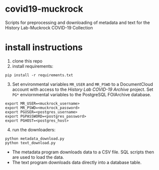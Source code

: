 # covid19-muckrock
Scripts for preprocessing and downloading of metadata and text for the History Lab-Muckrock COVID-19 Collection

# install instructions
1. clone this repo
2. install requirements:
```
pip install -r requirements.txt
```
3. Set environmental variables `MR_USER` and `MR_PSWD` to a DocumentCloud account with access to the _History Lab COVID-19 Archive_ project. Set `PG*` enviornmental variables to the PostgreSQL FOIArchive database.
```
export MR_USER=<muckrock_username>
export MR_PSWD=<muckrock_password>
export PGUSER=<postgres_username>
export PGPASSWORD=<postgres_password>
export PGHOST=<postgres_host>
```
4. run the downloaders:
```
python metadata_download.py
python text_download.py
```
* The metadata program downloads data to a CSV file. SQL scripts then are used to load the data.
* The text program downloads data directly into a database table.